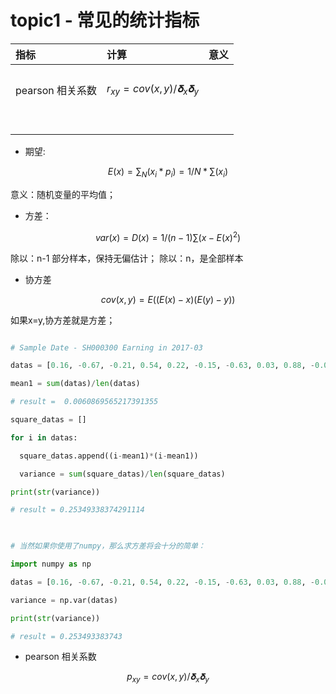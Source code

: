 # topic1 - 常见的统计指标





| 指标 | 计算 | 意义 |
| :--- | :--- | :--- |
|  |  |  |
|  |  |  |
|  |  |  |
| pearson 相关系数 |$$r_{xy} = cov(x,y)/𝛅_{x}𝛅_{y}$$|  |
|  |  |  |
|  |  |  |
|  |  |  |
|  |  |  |
|  |  |  |
|  |  |  |
|  |  |  |
|  |  |  |



* 期望:

$$E(x) = \sum_{N}(x_i* p_i) = 1/N * \sum(x_i)$$

意义：随机变量的平均值；

* 方差：

$$var(x) = D(x) = 1/(n-1)\sum(x-E(x)^2)$$

除以：n-1 部分样本，保持无偏估计；
除以：n，是全部样本


* 协方差

$$cov(x,y) = E((E(x)-x)(E(y)-y))$$

如果x=y,协方差就是方差；



```python

# Sample Date - SH000300 Earning in 2017-03

datas = [0.16, -0.67, -0.21, 0.54, 0.22, -0.15, -0.63, 0.03, 0.88, -0.04, 0.20, 0.52, -1.03, 0.11, 0.49, -0.47, 0.35, 0.80, -0.33, -0.24, -0.13, -0.82, 0.56]

mean1 = sum(datas)/len(datas) 

# result =  0.0060869565217391355

square_datas = []

for i in datas:

  square_datas.append((i-mean1)*(i-mean1))

  variance = sum(square_datas)/len(square_datas)

print(str(variance))

# result = 0.25349338374291114

 

# 当然如果你使用了numpy，那么求方差将会十分的简单：

import numpy as np

datas = [0.16, -0.67, -0.21, 0.54, 0.22, -0.15, -0.63, 0.03, 0.88, -0.04, 0.20, 0.52, -1.03, 0.11, 0.49, -0.47, 0.35, 0.80, -0.33, -0.24, -0.13, -0.82, 0.56]

variance = np.var(datas)

print(str(variance))

# result = 0.253493383743


```


* pearson 相关系数

$$p_{xy} = cov(x,y)/𝛅_x𝛅_y$$










